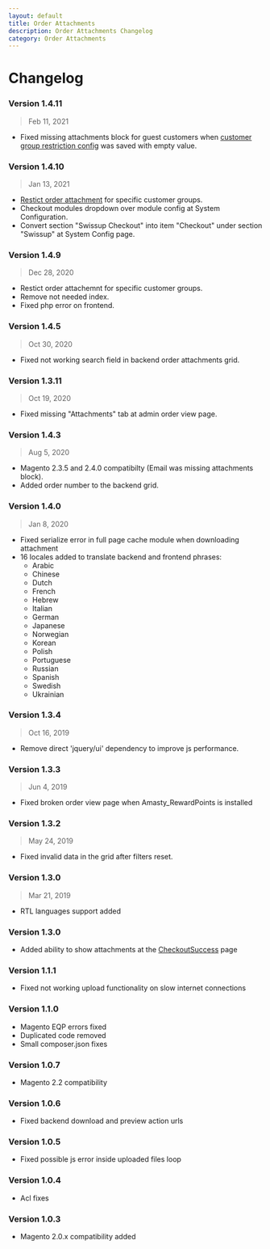 ```yaml
---
layout: default
title: Order Attachments
description: Order Attachments Changelog
category: Order Attachments
---
```


# Changelog

### Version 1.4.11

> Feb 11, 2021

 -  Fixed missing attachments block for guest customers when
    [customer group restriction config](/m2/extensions/order-attachments/#configuration)
    was saved with empty value.

### Version 1.4.10

> Jan 13, 2021

  - [Restict order attachment](/m2/extensions/order-attachments/#configuration) for specific customer groups.
  - Checkout modules dropdown over module config at System Configuration.
  - Convert section "Swissup Checkout" into item "Checkout" under section "Swissup" at System Config page.

### Version 1.4.9

> Dec 28, 2020

 - Restict order attachemnt for specific customer groups.
 - Remove not needed index.
 - Fixed php error on frontend.

### Version 1.4.5

> Oct 30, 2020

 -  Fixed not working search field in backend order attachments grid.

### Version 1.3.11

> Oct 19, 2020

 -  Fixed missing "Attachments" tab at admin order view page.

### Version 1.4.3

> Aug 5, 2020

 - Magento 2.3.5 and 2.4.0 compatibilty (Email was missing attachments block).
 - Added order number to the backend grid.

### Version 1.4.0

> Jan 8, 2020

 -  Fixed serialize error in full page cache module when downloading attachment
 -  16 locales added to translate backend and frontend phrases:
    - Arabic
    - Chinese
    - Dutch
    - French
    - Hebrew
    - Italian
    - German
    - Japanese
    - Norwegian
    - Korean
    - Polish
    - Portuguese
    - Russian
    - Spanish
    - Swedish
    - Ukrainian

### Version 1.3.4

> Oct 16, 2019

 -  Remove direct 'jquery/ui' dependency to improve js performance.

### Version 1.3.3

> Jun 4, 2019

 -  Fixed broken order view page when Amasty_RewardPoints is installed

### Version 1.3.2

> May 24, 2019

 -  Fixed invalid data in the grid after filters reset.

### Version 1.3.0

> Mar 21, 2019

 -  RTL languages support added

### Version 1.3.0

 -  Added ability to show attachments at the
    [CheckoutSuccess](/m2/extensions/checkout-success/) page

### Version 1.1.1

 -  Fixed not working upload functionality on slow internet connections

### Version 1.1.0

 -  Magento EQP errors fixed
 -  Duplicated code removed
 -  Small composer.json fixes

### Version 1.0.7

 -  Magento 2.2 compatibility

### Version 1.0.6

 -  Fixed backend download and preview action urls

### Version 1.0.5

 -  Fixed possible js error inside uploaded files loop

### Version 1.0.4

 -  Acl fixes

### Version 1.0.3

 -  Magento 2.0.x compatibility added
